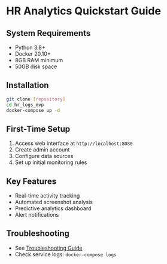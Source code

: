 # HR Analytics Quickstart Guide

## System Requirements
- Python 3.8+
- Docker 20.10+
- 8GB RAM minimum
- 50GB disk space

## Installation
```bash
git clone [repository]
cd hr_logs_mvp
docker-compose up -d
```

## First-Time Setup
1. Access web interface at `http://localhost:8080`
2. Create admin account
3. Configure data sources
4. Set up initial monitoring rules

## Key Features
- Real-time activity tracking
- Automated screenshot analysis
- Predictive analytics dashboard
- Alert notifications

## Troubleshooting
- See [Troubleshooting Guide](troubleshooting.md)
- Check service logs: `docker-compose logs`
